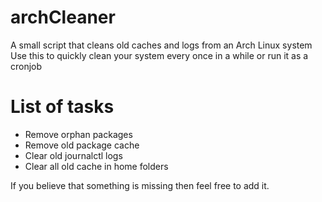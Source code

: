 # archCleaner
A small script that cleans old caches and logs from an Arch Linux system
Use this to quickly clean your system every once in a while or run it as a cronjob

# List of tasks
- Remove orphan packages
- Remove old package cache
- Clear old journalctl logs
- Clear all old cache in home folders

If you believe that something is missing then feel free to add it. 
